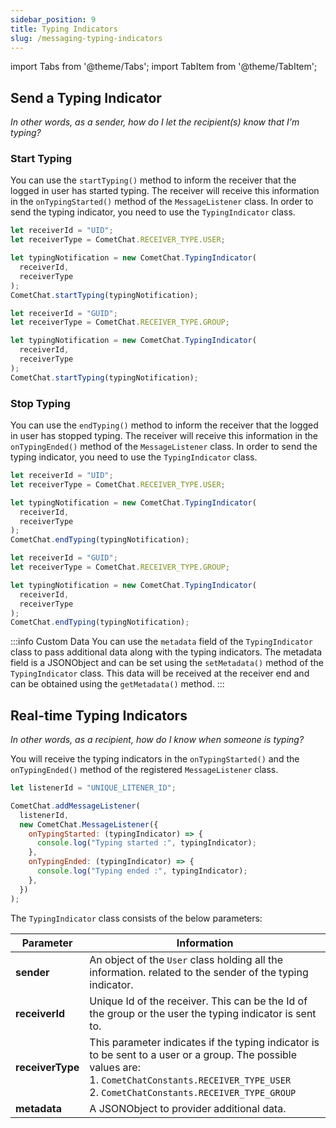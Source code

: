 ```yaml
---
sidebar_position: 9
title: Typing Indicators
slug: /messaging-typing-indicators
---
```


import Tabs from '@theme/Tabs';
import TabItem from '@theme/TabItem';

## Send a Typing Indicator

_In other words, as a sender, how do I let the recipient(s) know that I'm typing?_

### Start Typing

You can use the `startTyping()` method to inform the receiver that the logged in user has started typing. The receiver will receive this information in the `onTypingStarted()` method of the `MessageListener` class. In order to send the typing indicator, you need to use the `TypingIndicator` class.

<Tabs>
<TabItem value="Start Typing(User)" label="Start Typing(User)">

```javascript
let receiverId = "UID";
let receiverType = CometChat.RECEIVER_TYPE.USER;

let typingNotification = new CometChat.TypingIndicator(
  receiverId,
  receiverType
);
CometChat.startTyping(typingNotification);
```

</TabItem>
<TabItem value="Start Typing(Group)" label="Start Typing(Group)">

```javascript
let receiverId = "GUID";
let receiverType = CometChat.RECEIVER_TYPE.GROUP;

let typingNotification = new CometChat.TypingIndicator(
  receiverId,
  receiverType
);
CometChat.startTyping(typingNotification);
```

</TabItem>
</Tabs>

### Stop Typing

You can use the `endTyping()` method to inform the receiver that the logged in user has stopped typing. The receiver will receive this information in the `onTypingEnded()` method of the `MessageListener` class. In order to send the typing indicator, you need to use the `TypingIndicator` class.

<Tabs>
<TabItem value="Start Typing(User)" label="Start Typing(User)">

```javascript
let receiverId = "UID";
let receiverType = CometChat.RECEIVER_TYPE.USER;

let typingNotification = new CometChat.TypingIndicator(
  receiverId,
  receiverType
);
CometChat.endTyping(typingNotification);
```

</TabItem>
<TabItem value="Start Typing(Group)" label="Start Typing(Group)">

```javascript
let receiverId = "GUID";
let receiverType = CometChat.RECEIVER_TYPE.GROUP;

let typingNotification = new CometChat.TypingIndicator(
  receiverId,
  receiverType
);
CometChat.endTyping(typingNotification);
```

</TabItem>
</Tabs>

:::info Custom Data
You can use the `metadata` field of the `TypingIndicator` class to pass additional data along with the typing indicators. The metadata field is a JSONObject and can be set using the `setMetadata()` method of the `TypingIndicator` class. This data will be received at the receiver end and can be obtained using the `getMetadata()` method.
:::

## Real-time Typing Indicators

_In other words, as a recipient, how do I know when someone is typing?_

You will receive the typing indicators in the `onTypingStarted()` and the `onTypingEnded()` method of the registered `MessageListener` class.

<Tabs>
<TabItem value="Message Listener" label="Message Listener">

```javascript
let listenerId = "UNIQUE_LITENER_ID";

CometChat.addMessageListener(
  listenerId,
  new CometChat.MessageListener({
    onTypingStarted: (typingIndicator) => {
      console.log("Typing started :", typingIndicator);
    },
    onTypingEnded: (typingIndicator) => {
      console.log("Typing ended :", typingIndicator);
    },
  })
);
```

</TabItem>
</Tabs>

The `TypingIndicator` class consists of the below parameters:

| Parameter        | Information                                                                                                                                                                                                  |
| ---------------- | ------------------------------------------------------------------------------------------------------------------------------------------------------------------------------------------------------------ |
| **sender**       | An object of the `User` class holding all the information. related to the sender of the typing indicator.                                                                                                    |
| **receiverId**   | Unique Id of the receiver. This can be the Id of the group or the user the typing indicator is sent to.                                                                                                      |
| **receiverType** | This parameter indicates if the typing indicator is to be sent to a user or a group. The possible values are:<br/>1. `CometChatConstants.RECEIVER_TYPE_USER`<br/>2. `CometChatConstants.RECEIVER_TYPE_GROUP` |
| **metadata**     | A JSONObject to provider additional data.                                                                                                                                                                    |

